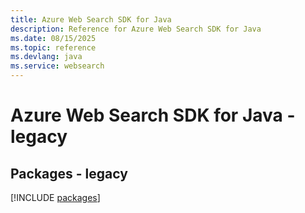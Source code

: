 ```yaml
---
title: Azure Web Search SDK for Java
description: Reference for Azure Web Search SDK for Java
ms.date: 08/15/2025
ms.topic: reference
ms.devlang: java
ms.service: websearch
---
```

# Azure Web Search SDK for Java - legacy
## Packages - legacy
[!INCLUDE [packages](web-search-index.md)]